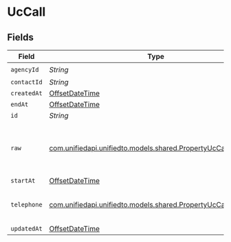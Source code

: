 # UcCall


## Fields

| Field                                                                                                            | Type                                                                                                             | Required                                                                                                         | Description                                                                                                      |
| ---------------------------------------------------------------------------------------------------------------- | ---------------------------------------------------------------------------------------------------------------- | ---------------------------------------------------------------------------------------------------------------- | ---------------------------------------------------------------------------------------------------------------- |
| `agencyId`                                                                                                       | *String*                                                                                                         | :heavy_check_mark:                                                                                               | N/A                                                                                                              |
| `contactId`                                                                                                      | *String*                                                                                                         | :heavy_minus_sign:                                                                                               | N/A                                                                                                              |
| `createdAt`                                                                                                      | [OffsetDateTime](https://docs.oracle.com/javase/8/docs/api/java/time/OffsetDateTime.html)                        | :heavy_minus_sign:                                                                                               | N/A                                                                                                              |
| `endAt`                                                                                                          | [OffsetDateTime](https://docs.oracle.com/javase/8/docs/api/java/time/OffsetDateTime.html)                        | :heavy_minus_sign:                                                                                               | N/A                                                                                                              |
| `id`                                                                                                             | *String*                                                                                                         | :heavy_minus_sign:                                                                                               | N/A                                                                                                              |
| `raw`                                                                                                            | [com.unifiedapi.unifiedto.models.shared.PropertyUcCallRaw](../../models/shared/PropertyUcCallRaw.md)             | :heavy_check_mark:                                                                                               | The raw data returned by the integration for this call                                                           |
| `startAt`                                                                                                        | [OffsetDateTime](https://docs.oracle.com/javase/8/docs/api/java/time/OffsetDateTime.html)                        | :heavy_minus_sign:                                                                                               | N/A                                                                                                              |
| `telephone`                                                                                                      | [com.unifiedapi.unifiedto.models.shared.PropertyUcCallTelephone](../../models/shared/PropertyUcCallTelephone.md) | :heavy_minus_sign:                                                                                               | The telephone number called                                                                                      |
| `updatedAt`                                                                                                      | [OffsetDateTime](https://docs.oracle.com/javase/8/docs/api/java/time/OffsetDateTime.html)                        | :heavy_minus_sign:                                                                                               | N/A                                                                                                              |